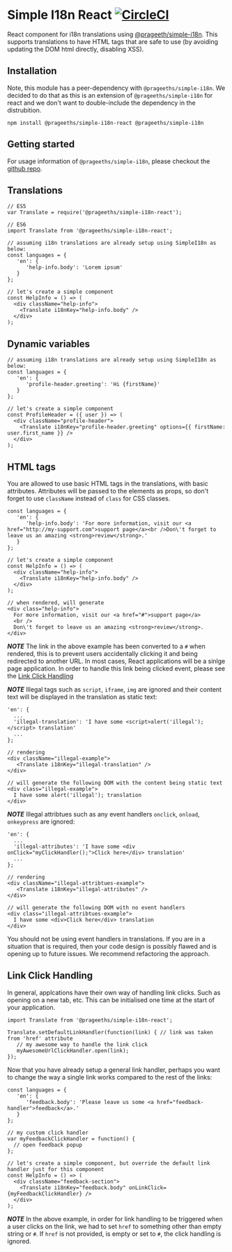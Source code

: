 # Simple I18n React [![CircleCI](https://circleci.com/gh/prageeth/node-js-boilerplate.svg?style=svg)](https://circleci.com/gh/prageeth/node-js-boilerplate)

React component for i18n translations using [@prageeth/simple-i18n](https://github.com/prageeth/simple-i18n).
This supports translations to have HTML tags that are safe to use (by avoiding updating the DOM html directly, disabling XSS).

## Installation

Note, this module has a peer-dependency with `@prageeths/simple-i18n`. We decided to do that as this is an extension of `@prageeths/simple-i18n` for react and we don't want to double-include the dependency in the distrubition.

```
npm install @prageeths/simple-i18n-react @prageeths/simple-i18n
```

## Getting started

For usage information of `@prageeths/simple-i18n`, please checkout the [github repo](https://github.com/prageeth/simple-i18n).

## Translations

```
// ES5
var Translate = require('@prageeths/simple-i18n-react');

// ES6
import Translate from '@prageeths/simple-i18n-react';

// assuming i18n translations are already setup using SimpleI18n as below:
const languages = {
   'en': {
      'help-info.body': 'Lorem ipsum'
   }
};

// let's create a simple component
const HelpInfo = () => (
  <div className="help-info">
    <Translate i18nKey="help-info.body" />
  </div>
);
```

## Dynamic variables

```
// assuming i18n translations are already setup using SimpleI18n as below:
const languages = {
   'en': {
      'profile-header.greeting': 'Hi {firstName}'
   }
};

// let's create a simple component
const ProfileHeader = ({ user }) => (
  <div className="profile-header">
    <Translate i18nKey="profile-header.greeting" options={{ firstName: user.first_name }} />
  </div>
);
```

## HTML tags

You are allowed to use basic HTML tags in the translations, with basic attributes. Attributes will be passed to the elements as props, so don't forget to use `className` instead of `class` for CSS classes.

```
const languages = {
   'en': {
      'help-info.body': 'For more information, visit our <a href="http://my-support.com">support page</a><br />Don\'t forget to leave us an amazing <strong>review</strong>.'
   }
};

// let's create a simple component
const HelpInfo = () => (
  <div className="help-info">
    <Translate i18nKey="help-info.body" />
  </div>
);

// when rendered, will generate
<div class="help-info">
  For more information, visit our <a href="#">support page</a>
  <br />
  Don\'t forget to leave us an amazing <strong>review</strong>.
</div>
```

***NOTE***
The link in the above example has been converted to a `#` when rendered, this is to prevent users accidentally clicking it and being redirected to another URL. In most cases, React applications will be a sinlge page application. In order to handle this link being clicked event, please see the [Link Click Handling](#link-click-handling)

***NOTE***
Illegal tags such as `script`, `iframe`, `img` are ignored and their content text will be displayed in the translation as static text:

```
'en': {
  ...
  'illegal-translation': 'I have some <script>alert('illegal');</script> translation'
  ...
};

// rendering 
<div className="illegal-example">
   <Translate i18nKey="illegal-translation" />
</div>

// will generate the following DOM with the content being static text
<div class="illegal-example">
  I have some alert('illegal'); translation
</div>
```

***NOTE***
Illegal attribtues such as any event handlers `onclick`, `onload`, `onkeypress` are ignored:

```
'en': {
  ...
  'illegal-attributes': 'I have some <div onClick="myClickHandler();">Click here</div> translation'
  ...
};

// rendering 
<div className="illegal-attribtues-example">
   <Translate i18nKey="illegal-attributes" />
</div>

// will generate the following DOM with no event handlers
<div class="illegal-attribtues-example">
  I have some <div>Click here</div> translation
</div>
```
You should not be using event handlers in translations. If you are in a situation that is required, then your code design is possibly flawed and is opening up to future issues. We recommend refactoring the approach.

## Link Click Handling

In general, applcations have their own way of handling link clicks. Such as opening on a new tab, etc. This can be initialised one time at the start of your application.

```
import Translate from '@prageeths/simple-i18n-react';

Translate.setDefaultLinkHandler(function(link) { // link was taken from 'href' attribute
   // my awesome way to handle the link click
   myAwesomeUrlClickHandler.open(link);
});

```

Now that you have already setup a general link handler, perhaps you want to change the way a single link works compared to the rest of the links:

```
const languages = {
   'en': {
      'feedback.body': 'Please leave us some <a href="feedback-handler">feedback</a>.'
   }
};

// my custom click handler
var myFeedbackClickHandler = function() {
  // open feedback popup
};

// let's create a simple component, but override the default link handler just for this component
const HelpInfo = () => (
  <div className="feedback-section">
    <Translate i18nKey="feedback.body" onLinkClick={myFeedbackClickHandler} />
  </div>
);

```
***NOTE*** In the above example, in order for link handling to be triggered when a user clicks on the link, we had to set `href` to something other than empty string or `#`. If `href` is not provided, is empty or set to `#`, the click handling is ignored.
